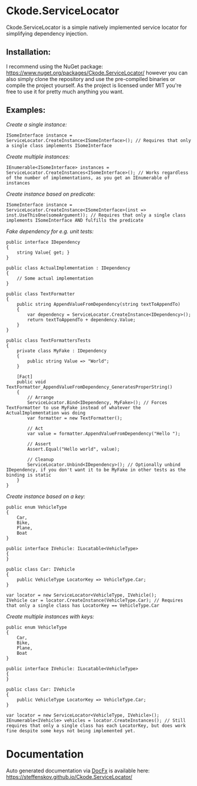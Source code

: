 # Ckode.ServiceLocator
Ckode.ServiceLocator is a simple natively implemented service locator for simplifying dependency injection.

## Installation:

I recommend using the NuGet package: https://www.nuget.org/packages/Ckode.ServiceLocator/ however you can also simply clone the repository and use the pre-compiled binaries or compile the project yourself.
As the project is licensed under MIT you're free to use it for pretty much anything you want.

## Examples:

*Create a single instance:*

    ISomeInterface instance = ServiceLocator.CreateInstance<ISomeInterface>(); // Requires that only a single class implements ISomeInterface


*Create multiple instances:*

    IEnumerable<ISomeInterface> instances = ServiceLocator.CreateInstances<ISomeInterface>(); // Works regardless of the number of implementations, as you get an IEnumerable of instances

*Create instance based on predicate:*

    ISomeInterface instance = ServiceLocator.CreateInstance<ISomeInterface>(inst => inst.UseThisOne(someArgument)); // Requires that only a single class implements ISomeInterface AND fulfills the predicate

*Fake dependency for e.g. unit tests:*

    public interface IDependency
    {
        string Value{ get; }
    }
    
    public class ActualImplementation : IDependency
    {
        // Some actual implementation
    }

    public class TextFormatter
    {
        public string AppendValueFromDependency(string textToAppendTo)
        {
            var dependency = ServiceLocator.CreateInstance<IDependency>();
            return textToAppendTo + dependency.Value;
        }
    }

    public class TextFormattersTests
    {
        private class MyFake : IDependency
        {
            public string Value => "World";
        }
    
        [Fact]
        public void TextFormatter_AppendValueFromDependency_GeneratesProperString()
        {
            // Arrange
            ServiceLocator.Bind<IDependency, MyFake>(); // Forces TextFormatter to use MyFake instead of whatever the ActualImplementation was doing
            var formatter = new TextFormatter();
            
            // Act
            var value = formatter.AppendValueFromDependency("Hello ");
            
            // Assert
            Assert.Equal("Hello world", value);
            
            // Cleanup
            ServiceLocator.Unbind<IDependency>(); // Optionally unbind IDependency, if you don't want it to be MyFake in other tests as the binding is static
        }
    }

*Create instance based on a key:*

    public enum VehicleType
    {
        Car,
        Bike,
        Plane,
        Boat
    }

    public interface IVehicle: ILocatable<VehicleType>
    {
    }
    
    public class Car: IVehicle
    {
        public VehicleType LocatorKey => VehicleType.Car;
    }
    
    var locator = new ServiceLocator<VehicleType, IVehicle();
    IVehicle car = locator.CreateInstance(VehicleType.Car); // Requires that only a single class has LocatorKey == VehicleType.Car

*Create multiple instances with keys:*


    public enum VehicleType
    {
        Car,
        Bike,
        Plane,
        Boat
    }

    public interface IVehicle: ILocatable<VehicleType>
    {
    }
    
    public class Car: IVehicle
    {
        public VehicleType LocatorKey => VehicleType.Car;
    }
    
    var locator = new ServiceLocator<VehicleType, IVehicle>();
    IEnumerable<IVehicle> vehicles = locator.CreateInstances(); // Still requires that only a single class has each LocatorKey, but does work fine despite some keys not being implemented yet.

# Documentation
Auto generated documentation via [DocFx](https://github.com/dotnet/docfx) is available here: https://steffenskov.github.io/Ckode.ServiceLocator/